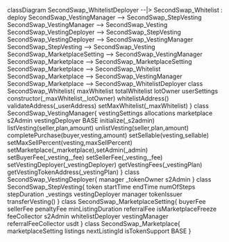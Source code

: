 classDiagram
SecondSwap_WhitelistDeployer --|> SecondSwap_Whitelist : deploy
SecondSwap_VestingManager --> SecondSwap_StepVesting
SecondSwap_VestingManager --> SecondSwap_Vesting
SecondSwap_VestingDeployer --> SecondSwap_StepVesting
SecondSwap_VestingDeployer --> SecondSwap_VestingManager
SecondSwap_StepVesting --> SecondSwap_Vesting
SecondSwap_MarketplaceSetting --> SecondSwap_VestingManager
SecondSwap_Marketplace --> SecondSwap_MarketplaceSetting
SecondSwap_Marketplace --> SecondSwap_Whitelist
SecondSwap_Marketplace --> SecondSwap_VestingManager
SecondSwap_Marketplace --> SecondSwap_WhitelistDeployer
class SecondSwap_Whitelist{
    maxWhitelist
    totalWhitelist
    lotOwner
    userSettings
    constructor(_maxWhitelist,_lotOwner)
    whitelistAddress()
    validateAddress(_userAddress)
    setMaxWhitelist(_maxWhitelist)
}
class SecondSwap_VestingManager{ 
    vestingSettings
    allocations
    marketplace
    s2Admin
    vestingDeployer
    BASE
    initialize(_s2admin)
    listVesting(seller,plan,amount)
    unlistVesting(seller,plan,amount)
    completePurchase(buyer,vesting,amount)
    setSellable(vesting,sellable)
    setMaxSellPercent(vesting,maxSellPercent)
    setMarketplace(_marketplace),setAdmin(_admin)
    setBuyerFee(_vesting,_fee)
    setSellerFee(_vesting,_fee)
    setVestingDeployer(_vestingDeployer)
    getVestingFees(_vestingPlan)
    getVestingTokenAddress(_vestingPlan)
}
class SecondSwap_VestingDeployer{ 
    manager
    _tokenOwner
    s2Admin
}
class SecondSwap_StepVesting{ 
    token
    startTime
    endTime
    numOfSteps
    stepDuration
    _vestings
    vestingDeployer
    manager
    tokenIssuer
    transferVesting()
}
class SecondSwap_MarketplaceSetting{ 
    buyerFee
    sellerFee
    penaltyFee
    minListingDuration
    referralFee
    isMarketplaceFreeze
    feeCollector
    s2Admin
    whitelistDeployer
    vestingManager
    referralFeeCollector
    usdt
}
class SecondSwap_Marketplace{ 
    marketplaceSetting
    listings
    nextListingId
    isTokenSupport
    BASE
}
